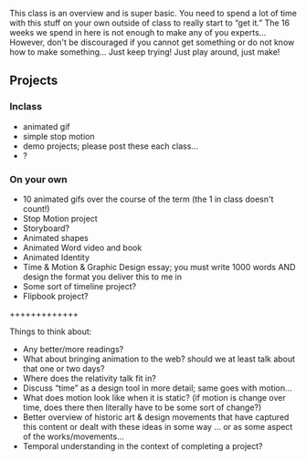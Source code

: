 This class is an overview and is super basic. You need to spend a lot of time with this stuff on your own outside of class to really start to “get it.” The 16 weeks we spend in here is not enough to make any of you experts… However, don't be discouraged if you cannot get something or do not know how to make something… Just keep trying! Just play around, just make!

## Projects
### Inclass
- animated gif
- simple stop motion
- demo projects; please post these each class…
- ?

### On your own
- 10 animated gifs over the course of the term (the 1 in class doesn't count!)
- Stop Motion project
- Storyboard?
- Animated shapes
- Animated Word video and book
- Animated Identity
- Time & Motion & Graphic Design essay; you must write 1000 words AND design the format you deliver this to me in
- Some sort of timeline project?
- Flipbook project?

+++++++++++++

Things to think about:
- Any better/more readings?
- What about bringing animation to the web? should we at least talk about that one or two days?
- Where does the relativity talk fit in?
- Discuss “time” as a design tool in more detail; same goes with motion…
- What does motion look like when it is static? (if motion is change over time, does there then literally have to be some sort of change?)
- Better overview of historic art & design movements that have captured this content or dealt with these ideas in some way … or as some aspect of the works/movements…
- Temporal understanding in the context of completing a project?
